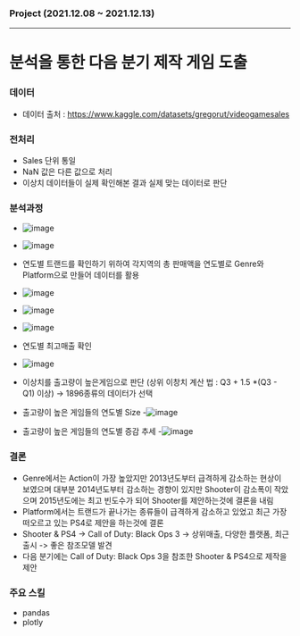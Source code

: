 ### Project (2021.12.08 ~ 2021.12.13)
- - -
# 분석을 통한 다음 분기 제작 게임 도출

### 데이터
- 데이터 출처 : https://www.kaggle.com/datasets/gregorut/videogamesales

### 전처리
- Sales 단위 통일
- NaN 값은 다른 값으로 처리
- 이상치 데이터들이 실제 확인해본 결과 실제 맞는 데이터로 판단

### 분석과정
- ![image](https://user-images.githubusercontent.com/78893090/169694511-3bcc47c1-ad78-4138-90de-0eba24d43ada.png)
- ![image](https://user-images.githubusercontent.com/78893090/169694518-a941dc03-d9c4-40f9-a7f7-0fe5fa0daab5.png)
- 연도별 트랜드를 확인하기 위하여 각지역의 총 판매액을 연도별로  Genre와 Platform으로 만들어 데이터를 활용
- ![image](https://user-images.githubusercontent.com/78893090/169689488-d30abf7c-c68a-48fe-bba7-2a129b9b6784.png)
- ![image](https://user-images.githubusercontent.com/78893090/169694481-3c1cab90-61ae-4243-82d8-9eb5c60eb7a6.png)
- ![image](https://user-images.githubusercontent.com/78893090/169694488-4e921ef1-dfa9-41b3-93af-9802ab3987bd.png)

- 연도별 최고매출 확인
- ![image](https://user-images.githubusercontent.com/78893090/169689593-03ed800d-23b0-482e-86e2-f9e8f8b6ddb3.png)
- 이상치를 출고량이 높은게임으로 판단 (상위 이창치 계산 법 : Q3 + 1.5 *(Q3 - Q1) 이상) -> 1896종류의 데이터가 선택
- 출고량이 높은 게임들의 연도별 Size
-![image](https://user-images.githubusercontent.com/78893090/169694414-b9551109-df32-4eef-a147-222a8c720eee.png)

- 출고량이 높은 게임들의 연도별 증감 추세
-![image](https://user-images.githubusercontent.com/78893090/169694421-f0f3273e-8258-4003-8d34-9392c3fb6409.png)

### 결론
-  Genre에서는 Action이 가장 높았지만 2013년도부터 급격하게 감소하는 현상이 보였으며 대부분 2014년도부터 감소하는 경향이 있지만 Shooter이 감소폭이 작았으며 2015년도에는 최고 빈도수가 되어 Shooter를 제안하는것에 결론을 내림
-  Platform에서는 트랜드가 끝나가는 종류들이 급격하게 감소하고 있었고 최근 가장 떠오르고 있는 PS4로 제안을 하는것에 결론
- Shooter & PS4 ->  Call of Duty: Black Ops 3 -> 상위매출, 다양한 플랫폼, 최근출시 -> 좋은 참조모델 발견 
- 다음 분기에는 Call of Duty: Black Ops 3을 참조한 Shooter & PS4으로 제작을 제안

### 주요 스킬
- pandas
- plotly
